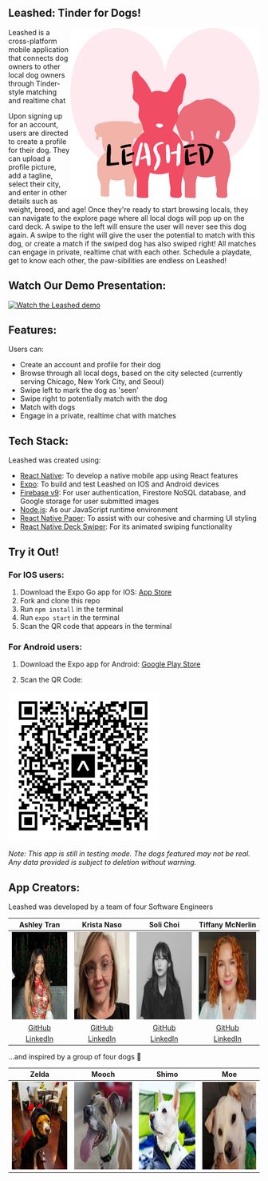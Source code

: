 ## Leashed: Tinder for Dogs!
<img align="right" width="380" height="340" src="/assets/leashed.png">
<p align="left">Leashed is a cross-platform mobile application that connects dog owners to other local dog owners through Tinder-style matching and realtime chat </p>
<p align="left">Upon signing up for an account, users are directed to create a profile for their dog. They can upload a profile picture, add a tagline, select their city, and enter in other details such as weight, breed, and age! Once they're ready to start browsing locals, they can navigate to the explore page where all local dogs will pop up on the card deck. A swipe to the left will ensure the user will never see this dog again. A swipe to the right will give the user the potential to match with this dog, or create a match if the swiped dog has also swiped right! All matches can engage in private, realtime chat with each other. Schedule a playdate, get to know each other, the paw-sibilities are endless on Leashed!</p>

## Watch Our Demo Presentation:
[![Watch the Leashed demo](https://img.youtube.com/vi/SbPc9NiMROo/maxresdefault.jpg)](https://youtu.be/SbPc9NiMROo)

## Features:
Users can:
- Create an account and profile for their dog
- Browse through all local dogs, based on the city selected (currently serving Chicago, New York City, and Seoul)
- Swipe left to mark the dog as 'seen'
- Swipe right to potentially match with the dog
- Match with dogs
- Engage in a private, realtime chat with matches

## Tech Stack:
Leashed was created using:
- [React Native](https://reactnative.dev/): To develop a native mobile app using React features
- [Expo](https://expo.dev/): To build and test Leashed on IOS and Android devices
- [Firebase v9](https://firebase.google.com/): For user authentication, Firestore NoSQL database, and Google storage for user submitted images
- [Node.js](https://nodejs.org/en/): As our JavaScript runtime environment
- [React Native Paper](https://reactnativepaper.com/): To assist with our cohesive and charming UI styling
- [React Native Deck Swiper](https://github.com/alexbrillant/react-native-deck-swiper): For its animated swiping functionality

## Try it Out!
### For IOS users:
1. Download the Expo Go app for IOS: [App Store](https://apps.apple.com/us/app/expo-go/id982107779)
2. Fork and clone this repo
3. Run `npm install` in the terminal
4. Run `expo start` in the terminal
5. Scan the QR code that appears in the terminal

### For Android users:
1. Download the Expo app for Android: [Google Play Store](https://play.google.com/store/apps/details?id=host.exp.exponent&hl=en_US&gl=US)

2. Scan the QR Code:
 <img width="300" height="300" src="/assets/expo-go.svg">

*Note: This app is still in testing mode. The dogs featured may not be real. Any data provided is subject to deletion without warning.*

## App Creators:
Leashed was developed by a team of four Software Engineers


|                                     Ashley Tran                                    |                                  Krista Naso                                      |                                     Soli Choi                                       |                                     Tiffany McNerlin                                |                    
| :--------------------------------------------------------------------------------: | :-------------------------------------------------------------------------------: | :---------------------------------------------------------------------------------: | :---------------------------------------------------------------------------------: |
| <img src="/assets/Ashley.jpeg" alt="Ashley"  width="175" height="175">             | <img  src="/assets/Krista.png" alt="Krista"  width="175" height="175">            | <img src="/assets/soli.jpeg" alt="Soli" width="175" height="175">                   | <img src="/assets/Tiffany.jpeg" alt="Tiffany" width="175" height="175">             |
|                      [GitHub](https://github.com/atran56)                          |                       [GitHub](https://github.com/knaso17)                        |                       [GitHub](https://github.com/solichoi)                         |                       [GitHub](https://github.com/tiffmc1)                          |
|                [LinkedIn](https://www.linkedin.com/in/atran56/)                    |              [LinkedIn](https://www.linkedin.com/in/krista-naso/)                 |                [LinkedIn](https://www.linkedin.com/in/soli-choi/)                   |                [LinkedIn](https://www.linkedin.com/in/tiffanymcnerlin/)             |

...and inspired by a group of four dogs :sparkling_heart:


|                                     Zelda                                          |                                  Mooch                                            |                                     Shimo                                           |                                     Moe                                             |                    
| :--------------------------------------------------------------------------------: | :-------------------------------------------------------------------------------: | :---------------------------------------------------------------------------------: | :---------------------------------------------------------------------------------: |
| <img src="/assets/ZeldaTinderPic.jpg" alt="Zelda"  width="175" height="175">       | <img  src="/assets/Mooch.jpeg" alt="Mooch"  width="175" height="175">             | <img src="/assets/Shimo.jpeg" alt="Shimo" width="175" height="175">                 | <img src="/assets/Moe.jpeg" alt="Moe" width="175" height="175">                     |
